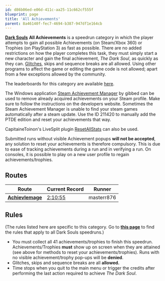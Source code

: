 ```yaml
---
id: d86b06ed-e06d-411c-aa25-11c662cf555f
blueprint: page
title: 'All Achievements'
parent: 8a46140f-fec7-4694-b387-947df1e164cb
---
```

[**Dark Souls**](/darksouls)    **All Achievements** is a speedrun category in which the player attempts to gain all possible Achievements (on Steam/Xbox 360) or Trophies (on PlayStation 3) as fast as possible. There are no added restrictions on how the player completes this task, they must simply start a new character and gain the final achievement, *The Dark Soul*, as quickly as they can. [Glitches](/glitches), skips and sequence breaks are all allowed. Using other programs to affect the game or editing the game code is not allowed; apart from a few exceptions allowed by the community.

The leaderboards for this category are available [here](https://www.speedrun.com/darksouls/all_achievements).

The Windows application [Steam Achievement Manager](https://github.com/gibbed/SteamAchievementManager) by gibbed can be used to remove already acquired achievements on your Steam profile. Make sure to follow the instructions on the developers website. Sometimes the Steam Achievement Manager is unable to find your steam games automatically after a steam update. Use the ID 211420 to manually add the PTDE edition and reset your achievements that way.

CapitaineToinon's LiveSplit plugin [ResetAllStats](https://github.com/CapitaineToinon/LiveSplit.ResetAllStats) can also be used.

Submitted runs without visible Achievement popups **will not be accepted**, any solution to reset your achievements is therefore compulsory. This is due to ease of tracking achievements during a run and in verifying a run. On consoles, it is possible to play on a new user profile to regain achievements/trophies.

## Routes

| Route | Current Record | Runner |
| --- | --- | --- |
| [**Achievlemage**](/darksouls/achievlemage) | [2:10:55](https://www.twitch.tv/videos/1729256087) | masterr876 |

## Rules

(The rules listed here are specific to this category. Go to [**this page**](/darksouls#rules) to find the rules that apply to all Dark Souls speedruns.)

- You must collect all 41 achievements/trophies to finish this speedrun. Achievements/Trophies **must** show up on screen when they are attained (see above for methods to reset your achievements/trophies). Runs with no visible achievement/trophy pop-ups will be **denied**.
- Glitches, skips and sequence breaks are all **allowed.**
- Time stops when you quit to the main menu or trigger the credits after performing the last action required to achieve *The Dark Soul*.

